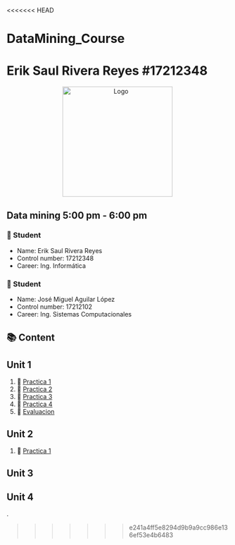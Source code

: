 <<<<<<< HEAD
# DataMining_Course
 
Erik Saul Rivera Reyes #17212348
=======
<p align="center">
    <img alt="Logo" src="https://www.tijuana.tecnm.mx/wp-content/themes/tecnm/images/logo_TECT.png" width=250 height=250>
</p>

## Data mining 5:00 pm - 6:00 pm

### :necktie: Student
* Name: Erik Saul Rivera Reyes
* Control number: 17212348
* Career: Ing. Informática

### :necktie: Student
* Name: José Miguel Aguilar López
* Control number: 17212102
* Career: Ing. Sistemas Computacionales

## :books: Content

## Unit 1
1. :book: [Practica 1](https://github.com/AquaBlazt/Mineria_de_Datos/blob/master/PRACTICA%201.r)
2. :book: [Practica 2](https://github.com/AquaBlazt/Mineria_de_Datos/blob/master/PRACTICA%202.r)
3. :book: [Practica 3](https://github.com/AquaBlazt/Mineria_de_Datos/blob/master/PRACTICA%203.R)
4. :book: [Practica 4](https://github.com/AquaBlazt/Mineria_de_Datos/blob/master/PRACTICA%204.R)
5. :book: [Evaluacion](https://github.com/AquaBlazt/Mineria_de_Datos/blob/master/EXAMENU1.R)

## Unit 2
1. :book: [Practica 1](https://github.com/AquaBlazt/DataMining/blob/development/PRACTICA1U2.R)
## Unit 3

## Unit 4


.
>>>>>>> e241a4ff5e8294d9b9a9cc986e136ef53e4b6483
